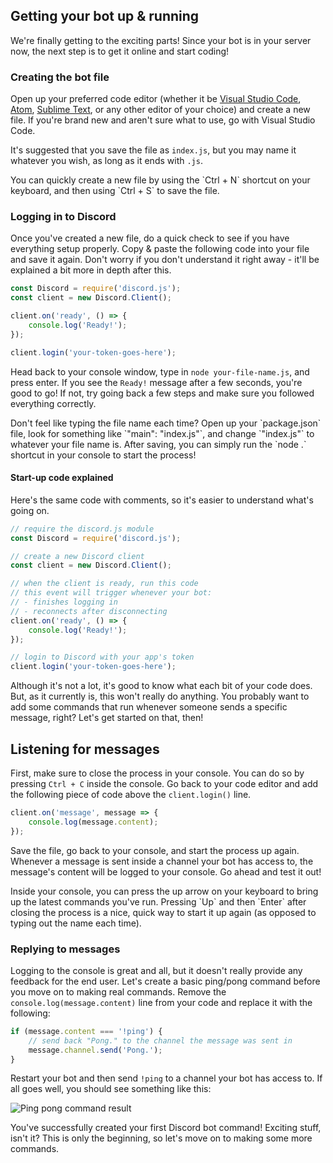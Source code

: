 ## Getting your bot up & running

We're finally getting to the exciting parts! Since your bot is in your server now, the next step is to get it online and start coding!

### Creating the bot file

Open up your preferred code editor (whether it be [Visual Studio Code](https://code.visualstudio.com/), [Atom](https://atom.io/), [Sublime Text](https://www.sublimetext.com/), or any other editor of your choice) and create a new file. If you're brand new and aren't sure what to use, go with Visual Studio Code.

It's suggested that you save the file as `index.js`, but you may name it whatever you wish, as long as it ends with `.js`.

<p class="tip">You can quickly create a new file by using the `Ctrl + N` shortcut on your keyboard, and then using `Ctrl + S` to save the file.</p>

### Logging in to Discord

Once you've created a new file, do a quick check to see if you have everything setup properly. Copy & paste the following code into your file and save it again. Don't worry if you don't understand it right away - it'll be explained a bit more in depth after this.

```js
const Discord = require('discord.js');
const client = new Discord.Client();

client.on('ready', () => {
	console.log('Ready!');
});

client.login('your-token-goes-here');
```

Head back to your console window, type in `node your-file-name.js`, and press enter. If you see the `Ready!` message after a few seconds, you're good to go! If not, try going back a few steps and make sure you followed everything correctly.

<p class="tip">Don't feel like typing the file name each time? Open up your `package.json` file, look for something like `"main": "index.js"`, and change `"index.js"` to whatever your file name is. After saving, you can simply run the `node .` shortcut in your console to start the process!</p>

#### Start-up code explained

Here's the same code with comments, so it's easier to understand what's going on.
```js
// require the discord.js module
const Discord = require('discord.js');

// create a new Discord client
const client = new Discord.Client();

// when the client is ready, run this code
// this event will trigger whenever your bot:
// - finishes logging in
// - reconnects after disconnecting
client.on('ready', () => {
	console.log('Ready!');
});

// login to Discord with your app's token
client.login('your-token-goes-here');
```

Although it's not a lot, it's good to know what each bit of your code does. But, as it currently is, this won't really do anything. You probably want to add some commands that run whenever someone sends a specific message, right? Let's get started on that, then!

## Listening for messages

First, make sure to close the process in your console. You can do so by pressing `Ctrl + C` inside the console. Go back to your code editor and add the following piece of code above the `client.login()` line.

```js
client.on('message', message => {
	console.log(message.content);
});
```

Save the file, go back to your console, and start the process up again. Whenever a message is sent inside a channel your bot has access to, the message's content will be logged to your console. Go ahead and test it out!

<p class="tip">Inside your console, you can press the up arrow on your keyboard to bring up the latest commands you've run. Pressing `Up` and then `Enter` after closing the process is a nice, quick way to start it up again (as opposed to typing out the name each time).</p>

### Replying to messages

Logging to the console is great and all, but it doesn't really provide any feedback for the end user. Let's create a basic ping/pong command before you move on to making real commands. Remove the `console.log(message.content)` line from your code and replace it with the following:

```js
if (message.content === '!ping') {
	// send back "Pong." to the channel the message was sent in
	message.channel.send('Pong.');
}
```

Restart your bot and then send `!ping` to a channel your bot has access to. If all goes well, you should see something like this:

![Ping pong command result](http://i.imgur.com/byiSflM.png)

You've successfully created your first Discord bot command! Exciting stuff, isn't it? This is only the beginning, so let's move on to making some more commands.
